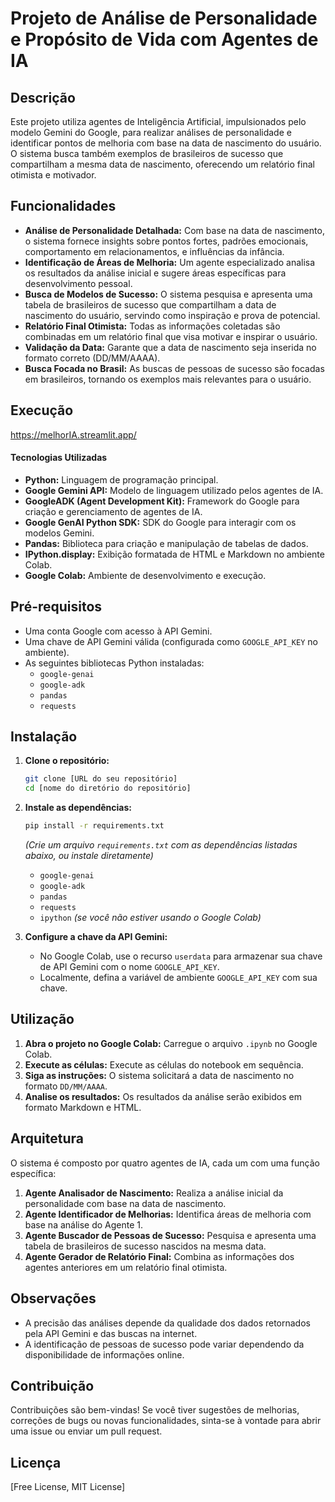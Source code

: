 # Projeto de Análise de Personalidade e Propósito de Vida com Agentes de IA

## Descrição

Este projeto utiliza agentes de Inteligência Artificial, impulsionados pelo modelo Gemini do Google, para realizar análises de personalidade e identificar pontos de melhoria com base na data de nascimento do usuário. O sistema busca também exemplos de brasileiros de sucesso que compartilham a mesma data de nascimento, oferecendo um relatório final otimista e motivador.

## Funcionalidades

*   **Análise de Personalidade Detalhada:**  Com base na data de nascimento, o sistema fornece insights sobre pontos fortes, padrões emocionais, comportamento em relacionamentos, e influências da infância.
*   **Identificação de Áreas de Melhoria:**  Um agente especializado analisa os resultados da análise inicial e sugere áreas específicas para desenvolvimento pessoal.
*   **Busca de Modelos de Sucesso:**  O sistema pesquisa e apresenta uma tabela de brasileiros de sucesso que compartilham a data de nascimento do usuário, servindo como inspiração e prova de potencial.
*   **Relatório Final Otimista:**  Todas as informações coletadas são combinadas em um relatório final que visa motivar e inspirar o usuário.
*   **Validação da Data:** Garante que a data de nascimento seja inserida no formato correto (DD/MM/AAAA).
*   **Busca Focada no Brasil:** As buscas de pessoas de sucesso são focadas em brasileiros, tornando os exemplos mais relevantes para o usuário.

## Execução

https://melhorIA.streamlit.app/

#### Tecnologias Utilizadas

*   **Python:** Linguagem de programação principal.
*   **Google Gemini API:**  Modelo de linguagem utilizado pelos agentes de IA.
*   **GoogleADK (Agent Development Kit):** Framework do Google para criação e gerenciamento de agentes de IA.
*   **Google GenAI Python SDK:** SDK do Google para interagir com os modelos Gemini.
*   **Pandas:** Biblioteca para criação e manipulação de tabelas de dados.
*   **IPython.display:** Exibição formatada de HTML e Markdown no ambiente Colab.
*   **Google Colab:** Ambiente de desenvolvimento e execução.

## Pré-requisitos

*   Uma conta Google com acesso à API Gemini.
*   Uma chave de API Gemini válida (configurada como `GOOGLE_API_KEY` no ambiente).
*   As seguintes bibliotecas Python instaladas:
    *   `google-genai`
    *   `google-adk`
    *   `pandas`
    *   `requests`

## Instalação

1.  **Clone o repositório:**
    ```bash
    git clone [URL do seu repositório]
    cd [nome do diretório do repositório]
    ```

2.  **Instale as dependências:**
    ```bash
    pip install -r requirements.txt
    ```
    *(Crie um arquivo `requirements.txt` com as dependências listadas abaixo, ou instale diretamente)*

    *   `google-genai`
    *   `google-adk`
    *   `pandas`
    *   `requests`
    *   `ipython`  *(se você não estiver usando o Google Colab)*

3.  **Configure a chave da API Gemini:**
    *   No Google Colab, use o recurso `userdata` para armazenar sua chave de API Gemini com o nome `GOOGLE_API_KEY`.
    *   Localmente, defina a variável de ambiente `GOOGLE_API_KEY` com sua chave.

## Utilização

1.  **Abra o projeto no Google Colab:** Carregue o arquivo `.ipynb` no Google Colab.
2.  **Execute as células:** Execute as células do notebook em sequência.
3.  **Siga as instruções:** O sistema solicitará a data de nascimento no formato `DD/MM/AAAA`.
4.  **Analise os resultados:** Os resultados da análise serão exibidos em formato Markdown e HTML.

## Arquitetura

O sistema é composto por quatro agentes de IA, cada um com uma função específica:

1.  **Agente Analisador de Nascimento:**  Realiza a análise inicial da personalidade com base na data de nascimento.
2.  **Agente Identificador de Melhorias:** Identifica áreas de melhoria com base na análise do Agente 1.
3.  **Agente Buscador de Pessoas de Sucesso:**  Pesquisa e apresenta uma tabela de brasileiros de sucesso nascidos na mesma data.
4.  **Agente Gerador de Relatório Final:** Combina as informações dos agentes anteriores em um relatório final otimista.

## Observações

*   A precisão das análises depende da qualidade dos dados retornados pela API Gemini e das buscas na internet.
*   A identificação de pessoas de sucesso pode variar dependendo da disponibilidade de informações online.

## Contribuição

Contribuições são bem-vindas! Se você tiver sugestões de melhorias, correções de bugs ou novas funcionalidades, sinta-se à vontade para abrir uma issue ou enviar um pull request.

## Licença

[Free License, MIT License]
